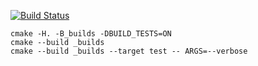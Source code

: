 [![Build Status](https://travis-ci.org/rasulbabaev/vector_example.svg?branch=master)](https://travis-ci.org/rasulbabaev/vector_example)
```
cmake -H. -B_builds -DBUILD_TESTS=ON
cmake --build _builds
cmake --build _builds --target test -- ARGS=--verbose
```
